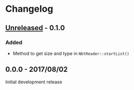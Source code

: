 # Changelog

## [Unreleased] - 0.1.0
### Added
- Method to get size and type in `NbtReader::startList()`

## 0.0.0 - 2017/08/02
Initial development release

[Unreleased]: https://github.com/SOF3/nbtstreams/compare/v0.0.0...HEAD
